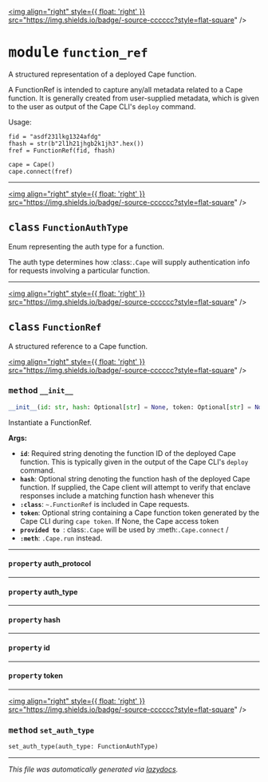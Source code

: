 <!-- markdownlint-disable -->

<a href="../../pycape/function_ref.py#L0"><img align="right" style={{ float: 'right' }} src="https://img.shields.io/badge/-source-cccccc?style=flat-square" /></a>

# <kbd>module</kbd> `function_ref`
A structured representation of a deployed Cape function. 

A FunctionRef is intended to capture any/all metadata related to a Cape function. It is generally created from user-supplied metadata, which is given to the user as output of the Cape CLI's `deploy` command. 

Usage: 

```
fid = "asdf231lkg1324afdg"
fhash = str(b"2l1h21jhgb2k1jh3".hex())
fref = FunctionRef(fid, fhash)

cape = Cape()
cape.connect(fref)
``` 



---

<a href="../../pycape/function_ref.py#L22"><img align="right" style={{ float: 'right' }} src="https://img.shields.io/badge/-source-cccccc?style=flat-square" /></a>

## <kbd>class</kbd> `FunctionAuthType`
Enum representing the auth type for a function. 

The auth type determines how :class:`.Cape` will supply authentication info for requests involving a particular function. 





---

<a href="../../pycape/function_ref.py#L33"><img align="right" style={{ float: 'right' }} src="https://img.shields.io/badge/-source-cccccc?style=flat-square" /></a>

## <kbd>class</kbd> `FunctionRef`
A structured reference to a Cape function. 

<a href="../../pycape/function_ref.py#L36"><img align="right" style={{ float: 'right' }} src="https://img.shields.io/badge/-source-cccccc?style=flat-square" /></a>

### <kbd>method</kbd> `__init__`

```python
__init__(id: str, hash: Optional[str] = None, token: Optional[str] = None)
```

Instantiate a FunctionRef. 



**Args:**
 
 - <b>`id`</b>:  Required string denoting the function ID of the deployed Cape  function. This is typically given in the output of the Cape CLI's  `deploy` command. 
 - <b>`hash`</b>:  Optional string denoting the function hash of the deployed  Cape function. If supplied, the Cape client will attempt to verify that  enclave responses include a matching function hash whenever this 
 - <b>`:class`</b>: `~.FunctionRef` is included in Cape requests. 
 - <b>`token`</b>:  Optional string containing a Cape function token generated  by the Cape CLI during `cape token`. If None, the Cape access token 
 - <b>`provided to `</b>: class:`.Cape` will be used by :meth:`.Cape.connect` / 
 - <b>`:meth`</b>: `.Cape.run` instead. 


---

#### <kbd>property</kbd> auth_protocol





---

#### <kbd>property</kbd> auth_type





---

#### <kbd>property</kbd> hash





---

#### <kbd>property</kbd> id





---

#### <kbd>property</kbd> token







---

<a href="../../pycape/function_ref.py#L89"><img align="right" style={{ float: 'right' }} src="https://img.shields.io/badge/-source-cccccc?style=flat-square" /></a>

### <kbd>method</kbd> `set_auth_type`

```python
set_auth_type(auth_type: FunctionAuthType)
```








---

_This file was automatically generated via [lazydocs](https://github.com/ml-tooling/lazydocs)._
